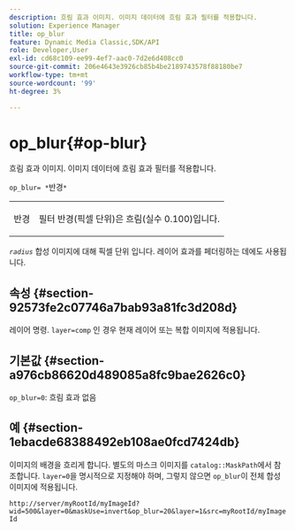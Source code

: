 ```yaml
---
description: 흐림 효과 이미지. 이미지 데이터에 흐림 효과 필터를 적용합니다.
solution: Experience Manager
title: op_blur
feature: Dynamic Media Classic,SDK/API
role: Developer,User
exl-id: cd68c109-ee99-4ef7-aac0-7d2e6d408cc0
source-git-commit: 206e4643e3926cb85b4be2189743578f88180be7
workflow-type: tm+mt
source-wordcount: '99'
ht-degree: 3%

---
```


# op_blur{#op-blur}

흐림 효과 이미지. 이미지 데이터에 흐림 효과 필터를 적용합니다.

`op_blur= *`반경`*`

<table id="simpletable_1DD41D819BE74130A77ECFC28486F70A"> 
 <tr class="strow"> 
  <td class="stentry"> <p><span class="varname"> 반경</span> </p> </td> 
  <td class="stentry"> <p>필터 반경(픽셀 단위)은 흐림(실수 0.100)입니다. </p></td> 
 </tr> 
</table>

*`radius`* 합성 이미지에 대해 픽셀 단위 입니다. 레이어 효과를 페더링하는 데에도 사용됩니다.

## 속성 {#section-92573fe2c07746a7bab93a81fc3d208d}

레이어 명령. `layer=comp` 인 경우 현재 레이어 또는 복합 이미지에 적용됩니다.

## 기본값 {#section-a976cb86620d489085a8fc9bae2626c0}

`op_blur=0`: 흐림 효과 없음

## 예 {#section-1ebacde68388492eb108ae0fcd7424db}

이미지의 배경을 흐리게 합니다. 별도의 마스크 이미지를 `catalog::MaskPath`에서 참조합니다. `layer=0`을 명시적으로 지정해야 하며, 그렇지 않으면 `op_blur`이 전체 합성 이미지에 적용됩니다.

`http://server/myRootId/myImageId?wid=500&layer=0&maskUse=invert&op_blur=20&layer=1&src=myRootId/myImageId`
